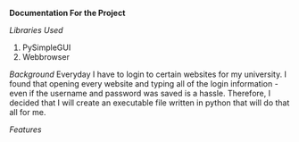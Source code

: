 **Documentation For the Project**

*Libraries Used*
1. PySimpleGUI
2. Webbrowser

*Background*
Everyday I have to login to certain websites for my university. I found
that opening every website and typing all of the login information -even if the username and password was saved is a hassle. Therefore, I decided that I will create an executable file written in python that will do that all for me.

*Features*